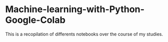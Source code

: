 # Machine-learning-with-Python-Google-Colab
This is a recopilation of differents notebooks over the course of my studies.

